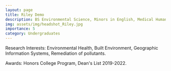 ```yaml
---
layout: page
title: Riley Demo
description: BS Environmental Science, Minors in English, Medical Humanities, and Biology, riley.demo@slu.edu
img: assets/img/headshot_Riley.jpg
importance: 5
category: Undergraduates
--- 
```

Research Interests: Environmental Health, Built Environment, Geographic Information Systems, Remediation of pollutants.

Awards: Honors College Program, Dean's List 2019-2022.


<a href="https://www.linkedin.com/in/riley-demo"><i class="fab fa-linkedin-in fa-3x"></i></a>
